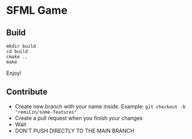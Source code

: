 # SFML Game

## Build

```
mkdir build
cd build
cmake ..
make
```

Enjoy!

## Contribute
- Create new branch with your name inside. 
Example: `git checkout -b "remiCzn/some-features"`
- Create a pull request when you finish your changes
- Wait
- DON'T PUSH DIRECTLY TO THE MAIN BRANCH
